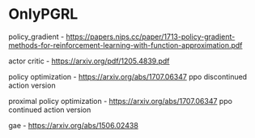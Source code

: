 # OnlyPGRL

policy_gradient - https://papers.nips.cc/paper/1713-policy-gradient-methods-for-reinforcement-learning-with-function-approximation.pdf

actor critic - https://arxiv.org/pdf/1205.4839.pdf

policy optimization - https://arxiv.org/abs/1707.06347 ppo discontinued action version

proximal policy optimization - https://arxiv.org/abs/1707.06347 ppo continued action version

gae - https://arxiv.org/abs/1506.02438
